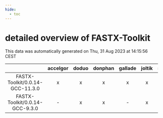 ```yaml
---
hide:
  - toc
---
```


detailed overview of FASTX-Toolkit
==================================


This data was automatically generated on Thu, 31 Aug 2023 at 14:15:56 CEST  

| |accelgor|doduo|donphan|gallade|joltik|skitty|swalot|victini|
| :---: | :---: | :---: | :---: | :---: | :---: | :---: | :---: | :---: |
|FASTX-Toolkit/0.0.14-GCC-11.3.0|x|x|x|x|x|x|x|x|
|FASTX-Toolkit/0.0.14-GCC-9.3.0|-|x|x|-|x|x|x|x|
